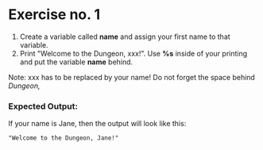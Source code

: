 # Exercise no. 1

1. Create a variable called **name** and assign your first name to that variable.
2. Print "Welcome to the Dungeon, xxx!". Use **%s** inside of your printing and put the variable **name** behind.

Note: xxx has to be replaced by your name! Do not forget the space behind *Dungeon,*


### Expected Output:

If your name is Jane, then the output will look like this:

```
"Welcome to the Dungeon, Jane!"
```